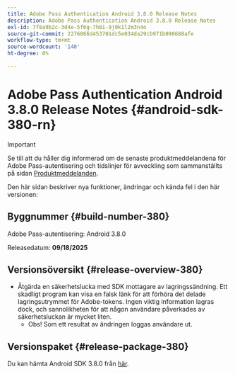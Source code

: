 ```yaml
---
title: Adobe Pass Authentication Android 3.8.0 Release Notes
description: Adobe Pass Authentication Android 3.8.0 Release Notes
exl-id: 7f8a9b2c-3d4e-5f6g-7h8i-9j0k1l2m3n4o
source-git-commit: 2276066d453701dc5e034da29cb971b090688afe
workflow-type: tm+mt
source-wordcount: '140'
ht-degree: 0%

---
```


# Adobe Pass Authentication Android 3.8.0 Release Notes {#android-sdk-380-rn}

>[!IMPORTANT]
>
> Se till att du håller dig informerad om de senaste produktmeddelandena för Adobe Pass-autentisering och tidslinjer för avveckling som sammanställts på sidan [Produktmeddelanden](/help/authentication/product-announcements.md).

Den här sidan beskriver nya funktioner, ändringar och kända fel i den här versionen:

## Byggnummer {#build-number-380}

Adobe Pass-autentisering: Android 3.8.0

Releasedatum: **09/18/2025**

## Versionsöversikt {#release-overview-380}

* Åtgärda en säkerhetslucka med SDK mottagare av lagringssändning. Ett skadligt program kan visa en falsk länk för att förhöra det delade lagringsutrymmet för Adobe-tokens.
Ingen viktig information lagras dock, och sannolikheten för att någon användare påverkades av säkerhetsluckan är mycket liten.
   * Obs! Som ett resultat av ändringen loggas användare ut.

## Versionspaket {#release-package-380}

Du kan hämta Android SDK 3.8.0 från [här](https://tve.zendesk.com/hc/en-us/articles/204963219-Android-Native-AccessEnabler-Library).
